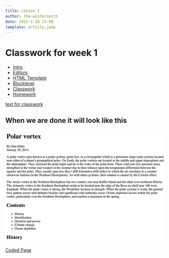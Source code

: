 ```yaml
---
title: Lesson 1
author: the-wintersmith
date: 2015-1-28 15:00
template: article.jade
---
```


# Classwork for week 1

* [Intro]()
* [Editors](editors.html)
* [HTML Template](template.html)
* [Blocklevel](blocklevel.html)
* [Classwork](classwork.html)
* [Homework](homework.html)

[text for classwork](classwork.txt)

## When we are done it will look like this

![](images/classwork.png)

[Coded Page](classwork-final.html)
